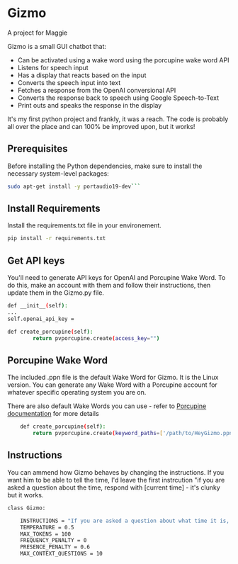 # Gizmo

A project for Maggie

Gizmo is a small GUI chatbot that:

- Can be activated using a wake word using the porcupine wake word API
- Listens for speech input
- Has a display that reacts based on the input
- Converts the speech input into text
- Fetches a response from the OpenAI conversional API
- Converts the response back to speech using Google Speech-to-Text
- Print outs and speaks the response in the display

It's my first python project and frankly, it was a reach. The code is probably all over the place and can 100% be improved upon, but it works!

## Prerequisites

Before installing the Python dependencies, make sure to install the necessary system-level packages:

```bash
sudo apt-get install -y portaudio19-dev```
```

## Install Requirements

Install the requirements.txt file in your environement.

```bash
pip install -r requirements.txt
```

## Get API keys

You'll need to generate API keys for OpenAI and Porcupine Wake Word. To do this, make an account with them and follow their instructions, then update them in the Gizmo.py file.

```bash
def __init__(self):
...
self.openai_api_key = 
```
```bash
def create_porcupine(self):
        return pvporcupine.create(access_key="")
```

## Porcupine Wake Word

The included .ppn file is the default Wake Word for Gizmo. It is the Linux version. You can generate any Wake Word with a Porcupine account for whatever specific operating system you are on.

There are also default Wake Words you can use - refer to [Porcupine documentation](https://github.com/Picovoice/porcupine) for more details

```bash
    def create_porcupine(self):
        return pvporcupine.create(keyword_paths=['/path/to/HeyGizmo.ppn'])
```
## Instructions

You can ammend how Gizmo behaves by changing the instructions. If you want him to be able to tell the time, I'd leave the first instrcution "if you are asked a question about the time, respond with [current time] - it's clunky but it works.

```bash
class Gizmo:

    INSTRUCTIONS = "If you are asked a question about what time it is, you respond [current time]. REST OF YOUR INSTRUCTIONS"
    TEMPERATURE = 0.5 
    MAX_TOKENS = 100  
    FREQUENCY_PENALTY = 0
    PRESENCE_PENALTY = 0.6
    MAX_CONTEXT_QUESTIONS = 10
```
